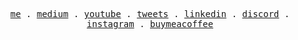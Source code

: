 <p align="center">
  <samp>
    <a href="https://www.delice.dev/">me</a> .
    <a href="https://fatihdelice.medium.com/">medium</a> .
    <a href="https://www.youtube.com/fatihdelice?sub_confirmation=1">youtube</a> .
    <a href="https://twitter.com/fatihdelice_">tweets</a> .
    <a href="https://www.linkedin.com/in/fatihdelice/">linkedin</a> .
    <a href="https://discord.gg/TD6DxU95TN">discord</a> .
    <a href="https://www.instagram.com/fatihdelice_/">instagram</a> .
    <a href="https://www.buymeacoffee.com/fatihdelice">buymeacoffee</a>
  </samp>
</p>
